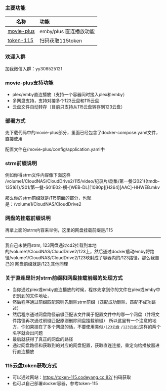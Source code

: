 ### 主要功能
| 名称                                   | 功能               |
|--------------------------------------|:-----------------|
| [movie-plus](./movie-plus/README.md) | emby/plus 直连播放功能 |
| [token-115](./token-115)             | 扫码获取115token     |

### 欢迎入群

加我微信入群：yy306525121

### movie-plus支持功能
* plex/emby直连播放（支持一个容器同时接入plex和emby）
* 多网盘支持，支持对接多个123云盘和115云盘
* 云盘文件自动转存（目前只支持从115云盘转存到123云盘）

### 部署方式
先下载代码中的movie-plus部分，里面已经包含了docker-compose.yaml文件，直接使用

配置文件在/movie-plus/config/application.yaml中


### strm前缀说明
例如你得strm文件内容像下面这样
/volume1/CloudNAS/CloudDrive2/115/video/纪录片/剧集/第一餐(2021){tmdb-135161}/S01/第一餐-S01E02-横-[WEB-DL][1080p][H264][AAC]-HHWEB.mkv

那么你的strm前缀就是/115前面的部分，也就是：/volume1/CloudNAS/CloudDrive2

### 网盘的挂载前缀说明
再拿上面的strm内容来举例，这里的网盘挂载前缀是/115

------

我自己未使用strm, 123网盘通过cd2挂载到本地的/volume1/CloudNAS/CloudDrive2/123上，然后通过docker启动emby将路径/volume1/CloudNAS/CloudDrive2/123映射成了容器内的/123路径，那么我自己的
网盘前缀就是/123,其他同理

### 关于直连是针对strm前缀和网盘挂载前缀的处理方式
* 当你通过plex或emby直连播放的时候，程序先拿到你的文件在plex或emby中识别到的文件地址，
* 然后程序通过前缀匹配原则先删除strm前缀（匹配成功删除，匹配不成功跳过）
* 然后程序通过网盘路径前缀匹配该文件属于配置文件中的哪一个网盘（并将文件路径再次通过前缀匹配原则删除网盘挂载前缀） 所以这里有一个注意的地方，你如果挂在了多个网盘的话，不要使用类似`/123云盘` `/123云盘1`这样的两个名字就会出问题
* 最后就获得了真正的网盘的路径
* 通过网盘路径和获取到的对应的网盘配置，获取直连连接，重定向给播放器进行直连播放


### 115云盘token获取方式
* 可以通过网站：https://token-115.codeyang.cc:82/ 扫码获取
* 也可以自己部署docker容器，参考token-115